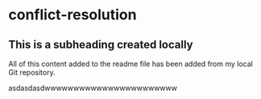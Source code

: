 # conflict-resolution 

## This is a subheading created locally

All of this content added to the readme file has been added from my local Git repository.




asdasdasdwwwwwwwwwwwwwwwwwwwwwww
